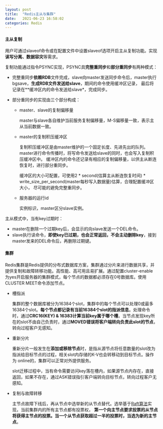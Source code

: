```yaml
---
layout: post
title:  "Redis主从与集群"
date:   2021-06-23 16:58:02
categories: Redis
---
```


#### 主从复制

用户可通过slaveof命令或在配置文件中设置slaveof选项开启主从复制功能。实现**读写分离、数据容灾**等需求。

复制功能通过指令PSYNC实现，PSYNC具**完整重同步**和**部分重同步**有两种模式：

* 完整重同步**依赖RDB**文件完成，slave向master发送同步命令后，master执行bgsave，**生成RDB文件发送给slave**，期间的命令使用缓冲区记录，
最后将记录在**缓冲区内的命令发送给slave*，完成同步。
    
* 部分重同步的实现由三个部分构成：

    * master、slave的复制偏移量
        
        master与slave各自维护当前服务复制偏移量，M-S偏移量一致，表示主从当前数据一致。
        
    * master的复制积压缓冲区
        
       复制积压缓冲区是由master维护的一个固定长度、先进先出的队列。master进行命令传播时，将写命令发送给slave的同时，也会写入复制积压缓冲区中。
       缓冲区内的命令还记录有相应的复制偏移量，以供主从断连恢复时，进行部分重同步。
       
       缓冲区的大小可配置，可使用2 * second(估算主从断连恢复时间) * write_size_per_second(master每秒写入数据量)估算，合理配置缓冲区大小，
       尽可能的避免完整重同步。

    * 服务器的运行id
        
        实例标识，master区分slave实例。
        
主从模式中，当有key过期时：

* master在删除一个过期key后，会显示的向slave发送一个DEL命令。
* slave执行读命令，**即使key已过期，也会正常返回，不会主动删除key**，接到master发来的DEL命令后，再删除过期键。
        
#### 集群

Redis集群是Redis提供的分布式数据库方案，集群通过分片来进行数据共享，并提供复制和故障转移功能。高性能、高可用且易扩展。通过配置cluster-enable
为yes开启服务器的集群模式，每个节点的数据都必须存在0号数据库。使用CLUSTER MEET命令添加节点。

* 槽指派
    
    集群的整个数据库被分为16384个slot，集群中的每个节点可以处理0或最多16384个slot。**每个节点都记录有当前16384个slot的指派信息**。处理命令
时，通过**CRC16(KEY) & 16383计算当前key属于哪个槽**。当节点发现key所在的slot不由自己负责时，通过**MOVED错误将客户端转向负责此slot的节点**，
转向过程客户无感知。    

* 重新分片

    重新分片一般发生在**添加或移除节点**时，是指从源节点将任意数量的slot改为指派给目标节点的过程，相关slot内存储的K-V也会转移动到目标节点。操作为
online的，集群可以正常对外提供服务。
    
    slot迁移过程中，当有命令需要访问key落在槽内，如果源节点内存在，直接返回，如果不存在，通过ASK错误指引客户端转向目标节点，转向过程客户无感知。    

* 复制与故障转移

    主节点故障下线后，再从节点中选举新的从节点替代。选举基于[Raft算法](http://thesecretlivesofdata.com/raft/)实现，当前集群内的所有主节点都有投票权，
**第一个向主节点要求投票的从节点将获得主节点的投票。当一个从节点获取超过一半的投票时，当选为新的主节点**。



